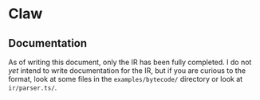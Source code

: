 # Claw


## Documentation

As of writing this document, only the IR has been fully completed.
I do not *yet* intend to write documentation for the IR, but if you are curious to the format, look at some files in the `examples/bytecode/` directory or look at `ir/parser.ts/`.